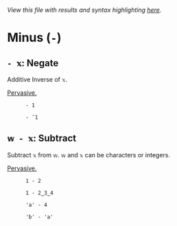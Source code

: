*View this file with results and syntax highlighting [here](https://mlochbaum.github.io/BQN/help/negate_subtract.html).*

# Minus (`-`)
    
## `- 𝕩`: Negate
    
Additive Inverse of `𝕩`.
    
[Pervasive.](../doc/arithmetic.md#pervasion)
    
          - 1

          - ¯1

    
## `𝕨 - 𝕩`: Subtract
    
Subtract `𝕩` from `𝕨`. `𝕨` and `𝕩` can be characters or integers.
    
[Pervasive.](../doc/arithmetic.md#pervasion)
    
          1 - 2

          1 - 2‿3‿4

          'a' - 4

          'b' - 'a'

    
